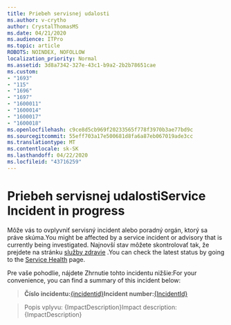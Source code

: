 ```yaml
---
title: Priebeh servisnej udalosti
ms.author: v-crytho
author: CrystalThomasMS
ms.date: 04/21/2020
ms.audience: ITPro
ms.topic: article
ROBOTS: NOINDEX, NOFOLLOW
localization_priority: Normal
ms.assetid: 3d8a7342-327e-43c1-b9a2-2b2b78651cae
ms.custom:
- "1693"
- "115"
- "1696"
- "1697"
- "1600011"
- "1600014"
- "1600017"
- "1600018"
ms.openlocfilehash: c9ce8d5cb969f20233565f778f3970b3ae77bd9c
ms.sourcegitcommit: 55eff703a17e500681d8fa6a87eb067019ade3cc
ms.translationtype: MT
ms.contentlocale: sk-SK
ms.lasthandoff: 04/22/2020
ms.locfileid: "43716259"
---
```

# <a name="service-incident-in-progress"></a><span data-ttu-id="49084-102">Priebeh servisnej udalosti</span><span class="sxs-lookup"><span data-stu-id="49084-102">Service Incident in progress</span></span>

<span data-ttu-id="49084-103">Môže vás to ovplyvniť servisný incident alebo poradný orgán, ktorý sa práve skúma.</span><span class="sxs-lookup"><span data-stu-id="49084-103">You might be affected by a service incident or advisory that is currently being investigated.</span></span> <span data-ttu-id="49084-104">Najnovší stav môžete skontrolovať tak, že prejdete na stránku [služby zdravie](https://admin.microsoft.com/adminportal/home#/servicehealth) .</span><span class="sxs-lookup"><span data-stu-id="49084-104">You can check the latest status by going to the [Service Health](https://admin.microsoft.com/adminportal/home#/servicehealth) page.</span></span>
  
<span data-ttu-id="49084-105">Pre vaše pohodlie, nájdete Zhrnutie tohto incidentu nižšie:</span><span class="sxs-lookup"><span data-stu-id="49084-105">For your convenience, you can find a summary of this incident below:</span></span>
  
> <span data-ttu-id="49084-106">**Číslo incidentu:**[{incidentid}](https://admin.microsoft.com/adminportal/home#/servicehealth)</span><span class="sxs-lookup"><span data-stu-id="49084-106">**Incident number:**[{IncidentId}](https://admin.microsoft.com/adminportal/home#/servicehealth)</span></span>
 
> <span data-ttu-id="49084-107">Popis vplyvu: {ImpactDescription}</span><span class="sxs-lookup"><span data-stu-id="49084-107">Impact description: {ImpactDescription}</span></span>
